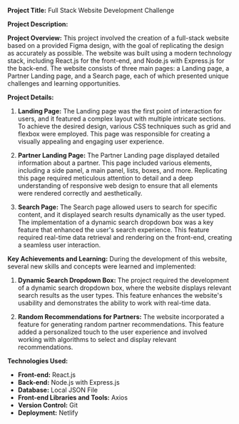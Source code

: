 **Project Title:** Full Stack Website Development Challenge

**Project Description:**

**Project Overview:**
This project involved the creation of a full-stack website based on a provided Figma design, with the goal of replicating the design as accurately as possible. The website was built using a modern technology stack, including React.js for the front-end, and Node.js with Express.js for the back-end. The website consists of three main pages: a Landing page, a Partner Landing page, and a Search page, each of which presented unique challenges and learning opportunities.

**Project Details:**

1. **Landing Page:**
   The Landing page was the first point of interaction for users, and it featured a complex layout with multiple intricate sections. To achieve the desired design, various CSS techniques such as grid and flexbox were employed. This page was responsible for creating a visually appealing and engaging user experience.

2. **Partner Landing Page:**
   The Partner Landing page displayed detailed information about a partner. This page included various elements, including a side panel, a main panel, lists, boxes, and more. Replicating this page required meticulous attention to detail and a deep understanding of responsive web design to ensure that all elements were rendered correctly and aesthetically.

3. **Search Page:**
   The Search page allowed users to search for specific content, and it displayed search results dynamically as the user typed. The implementation of a dynamic search dropdown box was a key feature that enhanced the user's search experience. This feature required real-time data retrieval and rendering on the front-end, creating a seamless user interaction.

**Key Achievements and Learning:**
During the development of this website, several new skills and concepts were learned and implemented:

1. **Dynamic Search Dropdown Box:**
   The project required the development of a dynamic search dropdown box, where the website displays relevant search results as the user types. This feature enhances the website's usability and demonstrates the ability to work with real-time data.

2. **Random Recommendations for Partners:**
   The website incorporated a feature for generating random partner recommendations. This feature added a personalized touch to the user experience and involved working with algorithms to select and display relevant recommendations.

**Technologies Used:**

- **Front-end:** React.js
- **Back-end:** Node.js with Express.js
- **Database:** Local JSON File
- **Front-end Libraries and Tools:** Axios
- **Version Control:** Git
- **Deployment:** Netlify

